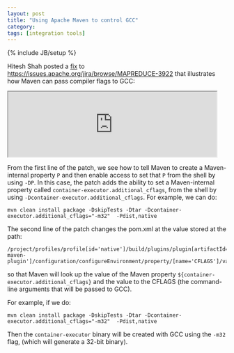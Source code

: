```yaml
---
layout: post
title: "Using Apache Maven to control GCC"
category: 
tags: [integration tools]
---
```

{% include JB/setup %}

Hitesh Shah posted a
[fix](https://issues.apache.org/jira/secure/attachment/12516199/MR-3922.1.patch)
to <https://issues.apache.org/jira/browse/MAPREDUCE-3922> that
illustrates how Maven can pass compiler flags to GCC:

<iframe width="95%" src="https://issues.apache.org/jira/secure/attachment/12516199/MR-3922.1.patch">

</iframe>

From the first line of the patch, we see how to tell Maven to create a
Maven-internal property `P` and then enable access to set that `P`
from the shell by using `-DP`.  In this case, the patch adds the
ability to set a Maven-internal property called
`container-executor.additional_cflags`, from the shell by using
`-Dcontainer-executor.additional_cflags`. For example, we can do:

    mvn clean install package -DskipTests -Dtar -Dcontainer-executor.additional_cflags="-m32"  -Pdist,native 

The second line of the patch changes the pom.xml at the value stored at the path:

    /project/profiles/profile[id='native']/build/plugins/plugin[artifactId='make-maven-plugin']/configuration/configureEnvironment/property/[name='CFLAGS']/value

so that Maven will look up the value of the Maven property
`${container-executor.additional_cflags}` and the value to the CFLAGS
(the command-line arguments that will be passed to GCC).

For example, if we do:

    mvn clean install package -DskipTests -Dtar -Dcontainer-executor.additional_cflags="-m32"  -Pdist,native 

Then the `container-executor` binary will be created with GCC using the `-m32` flag, (which will generate a 32-bit binary).
